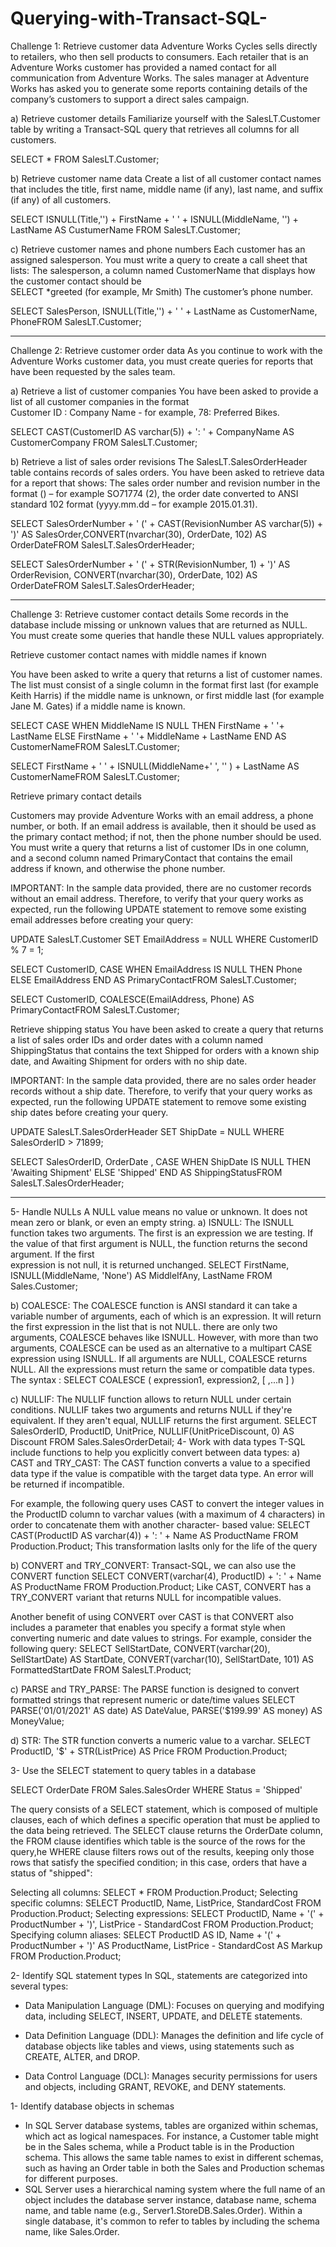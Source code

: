 # Querying-with-Transact-SQL-

Challenge 1: Retrieve customer data
Adventure Works Cycles sells directly to retailers, who then sell products to consumers. Each retailer that is an Adventure Works customer has provided a named contact for all communication from Adventure Works. The sales manager at Adventure Works has asked you to generate some reports containing details of the company’s customers to support a direct sales campaign.

a) Retrieve customer details
Familiarize yourself with the SalesLT.Customer table by writing a Transact-SQL query that retrieves all columns for all customers.

SELECT * FROM SalesLT.Customer;

b) Retrieve customer name data
Create a list of all customer contact names that includes the title, first name, middle name (if any), last name, and suffix (if any) of all customers.

SELECT ISNULL(Title,'') + FirstName + ' ' +    ISNULL(MiddleName, '') + LastName  AS CustumerName 
FROM SalesLT.Customer;

c) Retrieve customer names and phone numbers
Each customer has an assigned salesperson. You must write a query to create a call sheet that lists:
   The salesperson, a column named CustomerName that displays how the customer contact should be     
   SELECT *greeted (for example, Mr Smith)
   The customer’s phone number.

SELECT SalesPerson, ISNULL(Title,'') + ' ' + LastName as CustomerName, PhoneFROM SalesLT.Customer;
_______________________________________________________________________________________

Challenge 2: Retrieve customer order data
As you continue to work with the Adventure Works customer data, you must create queries for reports that have been requested by the sales team.

a) Retrieve a list of customer companies
    You have been asked to provide a list of all customer companies in the format     
    Customer ID : Company Name - for example, 78: Preferred Bikes.

SELECT CAST(CustomerID AS varchar(5)) + ': ' + CompanyName AS CustomerCompany
FROM SalesLT.Customer;

b) Retrieve a list of sales order revisions
  The SalesLT.SalesOrderHeader table contains records of sales orders. You have been     asked to retrieve data for a report that shows: The sales order number and revision number in the format () –        for example SO71774 (2), the order date converted to ANSI standard 102 format (yyyy.mm.dd – for example 2015.01.31).

SELECT SalesOrderNumber + ' (' + CAST(RevisionNumber AS varchar(5)) + ')' AS SalesOrder,CONVERT(nvarchar(30), OrderDate, 102) AS OrderDateFROM SalesLT.SalesOrderHeader;

SELECT SalesOrderNumber + ' (' + STR(RevisionNumber, 1) + ')' AS OrderRevision,   CONVERT(nvarchar(30), OrderDate, 102) AS OrderDateFROM SalesLT.SalesOrderHeader;

_______________________________________________________________________________________


Challenge 3: Retrieve customer contact details
Some records in the database include missing or unknown values that are returned as NULL. You must create some queries that handle these NULL values appropriately.

Retrieve customer contact names with middle names if known

You have been asked to write a query that returns a list of customer names. The list must consist of a single column in the format first last (for example Keith Harris) if the middle name is unknown, or first middle last (for example Jane M. Gates) if a middle name is known.

SELECT     CASE     WHEN  MiddleName IS NULL THEN FirstName + ' '+ LastName    ELSE FirstName + ' '+ MiddleName + LastName    END AS CustomerNameFROM SalesLT.Customer;

SELECT FirstName + ' ' + ISNULL(MiddleName+' ', '' ) + LastName AS CustomerNameFROM SalesLT.Customer;

Retrieve primary contact details

Customers may provide Adventure Works with an email address, a phone number, or both. If an email address is available, then it should be used as the primary contact method; if not, then the phone number should be used. You must write a query that returns a list of customer IDs in one column, and a second column named PrimaryContact that contains the email address if known, and otherwise the phone number.

IMPORTANT: In the sample data provided, there are no customer records without an email address. Therefore, to verify that your query works as expected, run the following UPDATE statement to remove some existing email addresses before creating your query:


UPDATE SalesLT.Customer
SET EmailAddress = NULL
WHERE CustomerID % 7 = 1;

SELECT CustomerID,     CASE      WHEN EmailAddress IS NULL THEN Phone    ELSE EmailAddress    END AS PrimaryContactFROM SalesLT.Customer;

SELECT CustomerID, COALESCE(EmailAddress, Phone) AS PrimaryContactFROM SalesLT.Customer;


Retrieve shipping status
You have been asked to create a query that returns a list of sales order IDs and order dates with a column named ShippingStatus that contains the text Shipped for orders with a known ship date, and Awaiting Shipment for orders with no ship date.

IMPORTANT: In the sample data provided, there are no sales order header records without a ship date. Therefore, to verify that your query works as expected, run the following UPDATE statement to remove some existing ship dates before creating your query.

UPDATE SalesLT.SalesOrderHeader
SET ShipDate = NULL
WHERE SalesOrderID > 71899;

SELECT  SalesOrderID, OrderDate ,      CASE     WHEN ShipDate IS NULL THEN 'Awaiting Shipment'    ELSE 'Shipped'    END AS ShippingStatusFROM SalesLT.SalesOrderHeader;

_______________________________________________________________________________________

5- Handle NULLs
  A NULL value means no value or unknown. It does not mean zero or blank, or even an empty string. 
  a) ISNULL: The ISNULL function takes two arguments. The first is an expression we are testing. If the value of that first argument is NULL, the function returns the second argument. If the first       
  expression is not null, it is returned unchanged.
  SELECT FirstName, ISNULL(MiddleName, 'None') AS MiddleIfAny, LastName FROM Sales.Customer;
  
  b) COALESCE: The COALESCE function is ANSI standard it can take a variable number of arguments, each of which is an expression. It will return the first expression in the list that is not NULL.
   there are only two arguments, COALESCE behaves like ISNULL. However, with more than two arguments, COALESCE can be used as an alternative to a multipart CASE expression using ISNULL.
   If all arguments are NULL, COALESCE returns NULL. All the expressions must return the same or compatible data types.
   The syntax : SELECT COALESCE ( expression1, expression2, [ ,...n ] )

  c) NULLIF: The NULLIF function allows to return NULL under certain conditions. NULLIF takes two arguments and returns NULL if they're equivalent. If they aren't equal, NULLIF returns the first argument.
     SELECT SalesOrderID,  ProductID, UnitPrice, NULLIF(UnitPriceDiscount, 0) AS Discount FROM Sales.SalesOrderDetail;
4- Work with data types
  T-SQL include functions to help you explicitly convert between data types: 
  a) CAST and TRY_CAST: The CAST function converts a value to a specified data type if the value is compatible with the target data type. An error will be returned if incompatible.

  For example, the following query uses CAST to convert the integer values in the ProductID column to varchar values (with a maximum of 4 characters) in order to concatenate them with another 
  character-  based value: SELECT CAST(ProductID AS varchar(4)) + ': ' + Name AS ProductName FROM Production.Product;  This transformation laslts only for the life of the query
  
  b) CONVERT and TRY_CONVERT: Transact-SQL, we can also use the CONVERT function
  SELECT CONVERT(varchar(4), ProductID) + ': ' + Name AS ProductName FROM Production.Product;
  Like CAST, CONVERT has a TRY_CONVERT variant that returns NULL for incompatible values.

  Another benefit of using CONVERT over CAST is that CONVERT also includes a parameter that enables you specify a format style when converting numeric and date values to strings. For example, consider the   following query: SELECT SellStartDate,
         CONVERT(varchar(20), SellStartDate) AS StartDate,
         CONVERT(varchar(10), SellStartDate, 101) AS FormattedStartDate 
         FROM SalesLT.Product;

  c) PARSE and TRY_PARSE: The PARSE function is designed to convert formatted strings that represent numeric or date/time values
   SELECT PARSE('01/01/2021' AS date) AS DateValue, PARSE('$199.99' AS money) AS MoneyValue;
   
  d) STR: The STR function converts a numeric value to a varchar.
    SELECT ProductID,  '$' + STR(ListPrice) AS Price FROM Production.Product;

3- Use the SELECT statement to query tables in a database
  
  SELECT OrderDate
  FROM Sales.SalesOrder
  WHERE Status = 'Shipped'
  
The query consists of a SELECT statement, which is composed of multiple clauses, each of which defines a specific operation that must be applied to the data being retrieved.
The SELECT clause returns the OrderDate column, the FROM clause identifies which table is the source of the rows for the query,he WHERE clause filters rows out of the results, keeping only those rows that satisfy the specified condition; in this case, orders that have a status of "shipped":

Selecting all columns: SELECT * FROM Production.Product;
Selecting specific columns: SELECT ProductID, Name, ListPrice, StandardCost ‎FROM Production.Product;
Selecting expressions: SELECT ProductID, Name + '(' + ProductNumber + ')', ListPrice - StandardCost FROM Production.Product;
Specifying column aliases: SELECT ProductID AS ID, Name + '(' + ProductNumber + ')' AS ProductName, ListPrice - StandardCost AS Markup FROM Production.Product;

2- Identify SQL statement types
  In SQL, statements are categorized into several types:
  
  - Data Manipulation Language (DML): Focuses on querying and modifying data, including SELECT, INSERT, UPDATE, and DELETE statements.
  
  - Data Definition Language (DDL): Manages the definition and life cycle of database objects like tables and views, using statements such as CREATE, ALTER, and DROP.
  
  - Data Control Language (DCL): Manages security permissions for users and objects, including GRANT, REVOKE, and DENY statements.

1- Identify database objects in schemas
  - In SQL Server database systems, tables are organized within schemas, which act as logical namespaces. For instance, a Customer table might be in the Sales schema, while a Product table is in the 
  Production schema. This allows the same table names to exist in different schemas, such as having an Order table in both the Sales and Production schemas for different purposes. 
  - SQL Server uses a hierarchical naming system where the full name of an object includes the database server instance, database name, schema name, and table name (e.g., Server1.StoreDB.Sales.Order). Within a single database, it's common to refer to tables by including the schema name, like Sales.Order.
